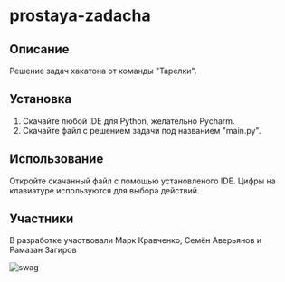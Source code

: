 # prostaya-zadacha
## Описание
Решение задач хакатона от команды "Тарелки".

## Установка
1. Скачайте любой IDE для Python, желательно Pycharm.
2. Скачайте файл с решением задачи под названием "main.py".

## Использование
Откройте скачанный файл с помощью установленого IDE. Цифры на клавиатуре используются для выбора действий.

## Участники
В разработке участвовали Марк Кравченко, Семён Аверьянов и Рамазан Загиров

![swag](https://i1.sndcdn.com/artworks-GpzTlvFv6Kmn6eU6-Z7C4oQ-t500x500.jpg)

